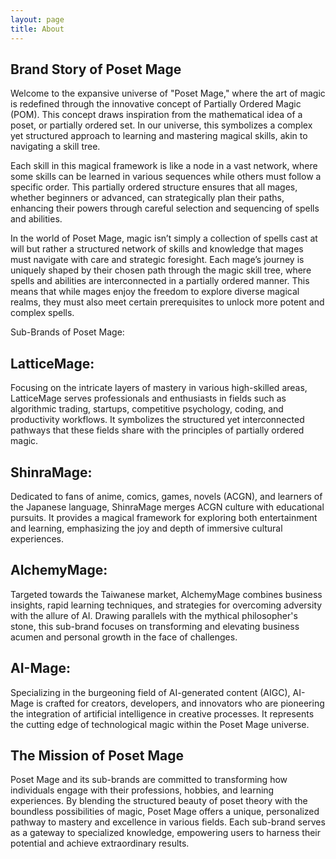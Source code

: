 ```yaml
---
layout: page
title: About
---
```


## Brand Story of Poset Mage
Welcome to the expansive universe of "Poset Mage," where the art of magic is redefined through the innovative concept of Partially Ordered Magic (POM). This concept draws inspiration from the mathematical idea of a poset, or partially ordered set. In our universe, this symbolizes a complex yet structured approach to learning and mastering magical skills, akin to navigating a skill tree.

Each skill in this magical framework is like a node in a vast network, where some skills can be learned in various sequences while others must follow a specific order. This partially ordered structure ensures that all mages, whether beginners or advanced, can strategically plan their paths, enhancing their powers through careful selection and sequencing of spells and abilities.

In the world of Poset Mage, magic isn’t simply a collection of spells cast at will but rather a structured network of skills and knowledge that mages must navigate with care and strategic foresight. Each mage’s journey is uniquely shaped by their chosen path through the magic skill tree, where spells and abilities are interconnected in a partially ordered manner. This means that while mages enjoy the freedom to explore diverse magical realms, they must also meet certain prerequisites to unlock more potent and complex spells.

Sub-Brands of Poset Mage:

## LatticeMage:
Focusing on the intricate layers of mastery in various high-skilled areas, LatticeMage serves professionals and enthusiasts in fields such as algorithmic trading, startups, competitive psychology, coding, and productivity workflows. It symbolizes the structured yet interconnected pathways that these fields share with the principles of partially ordered magic.

## ShinraMage:
Dedicated to fans of anime, comics, games, novels (ACGN), and learners of the Japanese language, ShinraMage merges ACGN culture with educational pursuits. It provides a magical framework for exploring both entertainment and learning, emphasizing the joy and depth of immersive cultural experiences.

## AlchemyMage:
Targeted towards the Taiwanese market, AlchemyMage combines business insights, rapid learning techniques, and strategies for overcoming adversity with the allure of AI. Drawing parallels with the mythical philosopher's stone, this sub-brand focuses on transforming and elevating business acumen and personal growth in the face of challenges.

## AI-Mage:
Specializing in the burgeoning field of AI-generated content (AIGC), AI-Mage is crafted for creators, developers, and innovators who are pioneering the integration of artificial intelligence in creative processes. It represents the cutting edge of technological magic within the Poset Mage universe.

## The Mission of Poset Mage
Poset Mage and its sub-brands are committed to transforming how individuals engage with their professions, hobbies, and learning experiences. By blending the structured beauty of poset theory with the boundless possibilities of magic, Poset Mage offers a unique, personalized pathway to mastery and excellence in various fields. Each sub-brand serves as a gateway to specialized knowledge, empowering users to harness their potential and achieve extraordinary results.